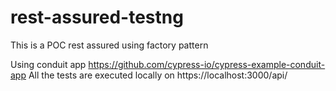 # rest-assured-testng
This is a POC rest assured using factory pattern

Using conduit app
https://github.com/cypress-io/cypress-example-conduit-app
All the tests are executed locally on https://localhost:3000/api/
